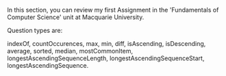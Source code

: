In this section, you can review my first Assignment in the 'Fundamentals of Computer Science' unit at Macquarie University.

Question types are: 

indexOf,
countOccurences,
max,
min,
diff,
isAscending,
isDescending,
average,
sorted,
median,
mostCommonItem,
longestAscendingSequenceLength,
longestAscendingSequenceStart,
longestAscendingSequence.
